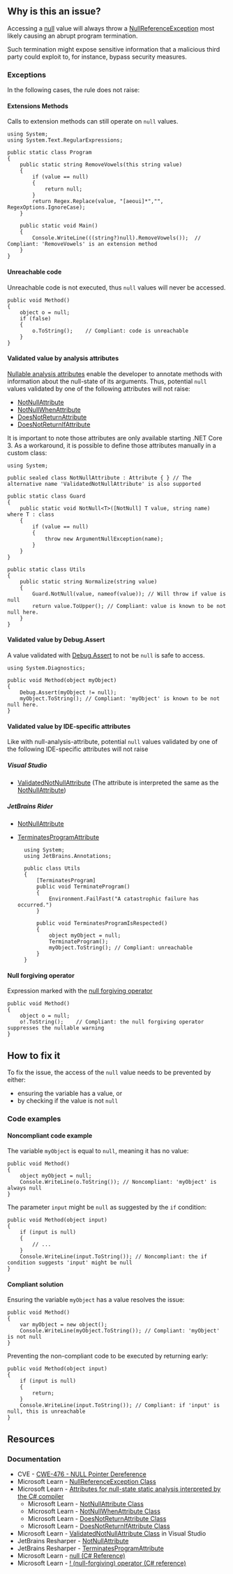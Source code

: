 ## Why is this an issue?
 
Accessing a [null](https://learn.microsoft.com/en-us/dotnet/csharp/language-reference/keywords/null) value will always throw a [NullReferenceException](https://learn.microsoft.com/en-us/dotnet/api/system.nullreferenceexception) most likely causing an abrupt program termination.
 
Such termination might expose sensitive information that a malicious third party could exploit to, for instance, bypass security measures.
 
### Exceptions
 
In the following cases, the rule does not raise:
 
#### Extensions Methods
 
Calls to extension methods can still operate on `null` values.

    using System;
    using System.Text.RegularExpressions;
    
    public static class Program
    {
        public static string RemoveVowels(this string value)
        {
            if (value == null)
            {
                return null;
            }
            return Regex.Replace(value, "[aeoui]*","", RegexOptions.IgnoreCase);
        }
    
        public static void Main()
        {
            Console.WriteLine(((string?)null).RemoveVowels());  // Compliant: 'RemoveVowels' is an extension method
        }
    }

#### Unreachable code
 
Unreachable code is not executed, thus `null` values will never be accessed.

    public void Method()
    {
        object o = null;
        if (false)
        {
            o.ToString();    // Compliant: code is unreachable
        }
    }

#### Validated value by analysis attributes
 
[Nullable analysis attributes](https://learn.microsoft.com/en-us/dotnet/csharp/language-reference/attributes/nullable-analysis) enable the developer to annotate methods with information about the null-state of its arguments. Thus, potential `null` values validated by one of the following attributes will not raise:
 
- [NotNullAttribute](https://learn.microsoft.com/en-us/dotnet/api/system.diagnostics.codeanalysis.notnullattribute)
- [NotNullWhenAttribute](https://learn.microsoft.com/en-us/dotnet/api/system.diagnostics.codeanalysis.notnullwhenattribute)
- [DoesNotReturnAttribute](https://learn.microsoft.com/en-us/dotnet/api/system.diagnostics.codeanalysis.doesnotreturnattribute)
- [DoesNotReturnIfAttribute](https://learn.microsoft.com/en-us/dotnet/api/system.diagnostics.codeanalysis.doesnotreturnifattribute)

It is important to note those attributes are only available starting .NET Core 3. As a workaround, it is possible to define those attributes manually in a custom class:

    using System;
    
    public sealed class NotNullAttribute : Attribute { } // The alternative name 'ValidatedNotNullAttribute' is also supported
    
    public static class Guard
    {
        public static void NotNull<T>([NotNull] T value, string name) where T : class
        {
            if (value == null)
            {
                throw new ArgumentNullException(name);
            }
        }
    }
    
    public static class Utils
    {
        public static string Normalize(string value)
        {
            Guard.NotNull(value, nameof(value)); // Will throw if value is null
            return value.ToUpper(); // Compliant: value is known to be not null here.
        }
    }

#### Validated value by Debug.Assert
 
A value validated with [Debug.Assert](https://learn.microsoft.com/en-us/dotnet/api/system.diagnostics.debug.assert) to not be `null` is safe to access.

    using System.Diagnostics;
    
    public void Method(object myObject)
    {
        Debug.Assert(myObject != null);
        myObject.ToString(); // Compliant: 'myObject' is known to be not null here.
    }

#### Validated value by IDE-specific attributes
 
Like with null-analysis-attribute, potential `null` values validated by one of the following IDE-specific attributes will not raise
 
##### Visual Studio

- [ValidatedNotNullAttribute](https://learn.microsoft.com/en-us/dotnet/api/microsoft.validatednotnullattribute)  (The attribute is
  interpreted the same as the [NotNullAttribute](https://learn.microsoft.com/en-us/dotnet/api/system.diagnostics.codeanalysis.notnullattribute))

##### JetBrains Rider

- [NotNullAttribute](https://www.jetbrains.com/help/resharper/Reference__Code_Annotation_Attributes.html#NotNullAttribute)
- [TerminatesProgramAttribute](https://www.jetbrains.com/help/resharper/Reference__Code_Annotation_Attributes.html#TerminatesProgramAttribute) 

        using System;
        using JetBrains.Annotations;
        
        public class Utils
        {
            [TerminatesProgram]
            public void TerminateProgram()
            {
                Environment.FailFast("A catastrophic failure has occurred.")
            }
        
            public void TerminatesProgramIsRespected()
            {
                object myObject = null;
                TerminateProgram();
                myObject.ToString(); // Compliant: unreachable
            }
        }

#### Null forgiving operator
 
Expression marked with the [null forgiving
operator](https://learn.microsoft.com/en-us/dotnet/csharp/language-reference/operators/null-forgiving)

    public void Method()
    {
        object o = null;
        o!.ToString();    // Compliant: the null forgiving operator suppresses the nullable warning
    }

## How to fix it
 
To fix the issue, the access of the `null` value needs to be prevented by either:

- ensuring the variable has a value, or
- by checking if the value is not `null`

### Code examples
 
#### Noncompliant code example
 
The variable `myObject` is equal to `null`, meaning it has no value:

    public void Method()
    {
        object myObject = null;
        Console.WriteLine(o.ToString()); // Noncompliant: 'myObject' is always null
    }

The parameter `input` might be `null` as suggested by the `if` condition:

    public void Method(object input)
    {
        if (input is null)
        {
            // ...
        }
        Console.WriteLine(input.ToString()); // Noncompliant: the if condition suggests 'input' might be null
    }

#### Compliant solution
 
Ensuring the variable `myObject` has a value resolves the issue:

    public void Method()
    {
        var myObject = new object();
        Console.WriteLine(myObject.ToString()); // Compliant: 'myObject' is not null
    }

Preventing the non-compliant code to be executed by returning early:

    public void Method(object input)
    {
        if (input is null)
        {
            return;
        }
        Console.WriteLine(input.ToString()); // Compliant: if 'input' is null, this is unreachable
    }

## Resources
 
### Documentation

- CVE - [CWE-476 - NULL Pointer Dereference](https://cwe.mitre.org/data/definitions/476)
- Microsoft Learn - [NullReferenceException Class](https://learn.microsoft.com/en-us/dotnet/api/system.nullreferenceexception)
- Microsoft Learn - [Attributes for
  null-state static analysis interpreted by the C# compiler](https://learn.microsoft.com/en-us/dotnet/csharp/language-reference/attributes/nullable-analysis)
    - Microsoft Learn - [NotNullAttribute
      Class](https://learn.microsoft.com/en-us/dotnet/api/system.diagnostics.codeanalysis.notnullattribute)
    - Microsoft Learn - [NotNullWhenAttribute Class](https://learn.microsoft.com/en-us/dotnet/api/system.diagnostics.codeanalysis.notnullwhenattribute)
    - Microsoft Learn - [DoesNotReturnAttribute Class](https://learn.microsoft.com/en-us/dotnet/api/system.diagnostics.codeanalysis.doesnotreturnattribute)
    - Microsoft Learn - [DoesNotReturnIfAttribute Class](https://learn.microsoft.com/en-us/dotnet/api/system.diagnostics.codeanalysis.doesnotreturnifattribute)
- Microsoft Learn - [ValidatedNotNullAttribute
  Class](https://learn.microsoft.com/en-us/dotnet/api/microsoft.validatednotnullattribute) in Visual Studio
- JetBrains Resharper - [NotNullAttribute](https://www.jetbrains.com/help/resharper/Reference__Code_Annotation_Attributes.html#NotNullAttribute)
- JetBrains Resharper - [TerminatesProgramAttribute](https://www.jetbrains.com/help/resharper/Reference__Code_Annotation_Attributes.html#TerminatesProgramAttribute)
- Microsoft Learn - [null (C# Reference)](https://learn.microsoft.com/en-us/dotnet/csharp/language-reference/keywords/null)
- Microsoft Learn - [! (null-forgiving)
  operator (C# reference)](https://learn.microsoft.com/en-us/dotnet/csharp/language-reference/operators/null-forgiving)